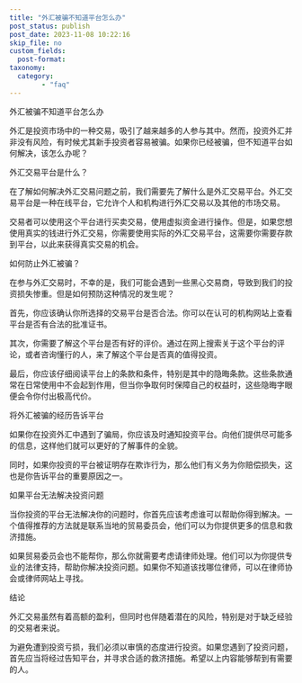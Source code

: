 ```yaml
---
title: "外汇被骗不知道平台怎么办"
post_status: publish
post_date: 2023-11-08 10:22:16
skip_file: no
custom_fields: 
  post-format: 
taxonomy:
  category:
        - "faq"
---
```


外汇被骗不知道平台怎么办

外汇是投资市场中的一种交易，吸引了越来越多的人参与其中。然而，投资外汇并非没有风险，有时候尤其新手投资者容易被骗。如果你已经被骗，但不知道平台如何解决，该怎么办呢？

外汇交易平台是什么？

在了解如何解决外汇交易问题之前，我们需要先了解什么是外汇交易平台。外汇交易平台是一种在线平台，它允许个人和机构进行外汇交易以及其他的市场交易。

交易者可以使用这个平台进行买卖交易，使用虚拟资金进行操作。但是，如果您想使用真实的钱进行外汇交易，你需要使用实际的外汇交易平台，这需要你需要存款到平台，以此来获得真实交易的机会。

如何防止外汇被骗？

在参与外汇交易时，不幸的是，我们可能会遇到一些黑心交易商，导致到我们的投资损失惨重。但是如何预防这种情况的发生呢？

首先，你应该确认你所选择的交易平台是否合法。你可以在认可的机构网站上查看平台是否有合法的批准证书。

其次，你需要了解这个平台是否有好的评价。通过在网上搜索关于这个平台的评论，或者咨询懂行的人，来了解这个平台是否真的值得投资。

最后，你应该仔细阅读平台上的条款和条件，特别是其中的隐晦条款。这些条款通常在日常使用中不会起到作用，但当你争取何时保障自己的权益时，这些隐晦字眼便会令你付出极高代价。

将外汇被骗的经历告诉平台

如果你在投资外汇中遇到了骗局，你应该及时通知投资平台。向他们提供尽可能多的信息，这样他们就可以更好的了解事件的全貌。

同时，如果你投资的平台被证明存在欺诈行为，那么他们有义务为你赔偿损失，这也是你告诉平台的重要原因之一。

如果平台无法解决投资问题

当你投资的平台无法解决你的问题时，你首先应该考虑谁可以帮助你得到解决。一个值得推荐的方法就是联系当地的贸易委员会，他们可以为你提供更多的信息和救济措施。

如果贸易委员会也不能帮你，那么你就需要考虑请律师处理。他们可以为你提供专业的法律支持，帮助你解决投资问题。如果你不知道该找哪位律师，可以在律师协会或律师网站上寻找。

结论

外汇交易虽然有着高额的盈利，但同时也伴随着潜在的风险，特别是对于缺乏经验的交易者来说。

为避免遭到投资亏损，我们必须以审慎的态度进行投资。如果您遇到了投资问题，首先应当将经过告知平台，并寻求合适的救济措施。希望以上内容能够帮到有需要的人。
